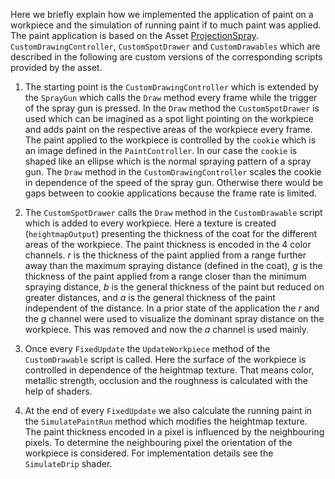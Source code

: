 Here we briefly explain how we implemented the application of paint on a workpiece and the simulation of running paint if to much paint was applied. The paint application is based on the Asset [ProjectionSpray](https://github.com/sugi-cho/Unity-ProjectionSpray-v2). `CustomDrawingController`, `CustomSpotDrawer` and `CustomDrawables` which are described in the following are custom versions of the corresponding scripts provided by the asset.

1. The starting point is the `CustomDrawingController` which is extended by the `SprayGun` which calls the `Draw` method every frame while the trigger of the spray gun is pressed. In the `Draw` method the `CustomSpotDrawer` is used which can be imagined as a spot light pointing on the workpiece and adds paint on the respective areas of the workpiece every frame. The paint applied to the workpiece is controlled by the `cookie` which is an image defined in the `PaintController`. In our case the `cookie` is shaped like an ellipse which is the normal spraying pattern of a spray gun. The `Draw` method in the `CustomDrawingController` scales the cookie in dependence of the speed of the spray gun. Otherwise there would be gaps between to cookie applications because the frame rate is limited.

2. The `CustomSpotDrawer` calls the `Draw` method in the `CustomDrawable` script which is added to every workpiece. Here a texture is created (`heightmapOutput`) presenting the thickness of the coat for the different areas of the workpiece. The paint thickness is encoded in the 4 color channels. *r* is the thickness of the paint applied from a range further away than the maximum spraying distance (defined in the coat), *g* is the thickness of the paint applied from a range closer than the minimum spraying distance, *b* is the general thickness of the paint but reduced on greater distances, and *a* is the general thickness of the paint independent of the distance. In a prior state of the application the *r* and the *g* channel were used to visualize the dominant spray distance on the workpiece. This was removed and now the *a* channel is used mainly. 

3. Once every `FixedUpdate` the `UpdateWorkpiece` method of the `CustomDrawable` script is called. Here the surface of the workpiece is controlled in dependence of the heightmap texture. That means color, metallic strength, occlusion and the roughness is calculated with the help of shaders.

4. At the end of every `FixedUpdate` we also calculate the running paint in the `SimulatePaintRun` method which modifies the heightmap texture. The paint thickness encoded in a pixel is influenced by the neighbouring pixels. To determine the neighbouring pixel the orientation of the workpiece is considered. For implementation details see the `SimulateDrip` shader.